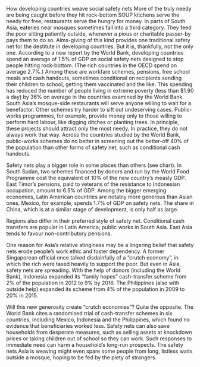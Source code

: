 How developing countries weave social safety nets
More of the truly needy are being caught before they hit rock-bottom
SOUP kitchens serve the needy for free; restaurants serve the hungry for money. In parts of South Asia, eateries near mosques sometimes fall into a third category. They feed the poor sitting patiently outside, whenever a pious or charitable passer-by pays them to do so. Alms-giving of this kind provides one traditional safety net for the destitute in developing countries. But it is, thankfully, not the only one.
According to a new report by the World Bank, developing countries spend an average of 1.5% of GDP on social safety nets designed to stop people hitting rock-bottom. (The rich countries in the OECD spend on average 2.7%.) Among these are workfare schemes, pensions, free school meals and cash handouts, sometimes conditional on recipients sending their children to school, getting them vaccinated and the like. This spending has reduced the number of people living in extreme poverty (less than $1.90 a day) by 36% on average in the countries examined by the World Bank.
South Asia’s mosque-side restaurants will serve anyone willing to wait for a benefactor. Other schemes try harder to sift out undeserving cases. Public-works programmes, for example, provide money only to those willing to perform hard labour, like digging ditches or planting trees. In principle, these projects should attract only the most needy. In practice, they do not always work that way. Across the countries studied by the World Bank, public-works schemes do no better in screening out the better-off 40% of the population than other forms of safety net, such as conditional cash handouts.

Safety nets play a bigger role in some places than others (see chart). In South Sudan, two schemes financed by donors and run by the World Food Programme cost the equivalent of 10% of the new country’s measly GDP. East Timor’s pensions, paid to veterans of the resistance to Indonesian occupation, amount to 6.5% of GDP. Among the bigger emerging economies, Latin American countries are notably more generous than Asian ones. Mexico, for example, spends 1.7% of GDP on safety nets. The share in China, which is at a similar stage of development, is only half as large.

Regions also differ in their preferred style of safety net. Conditional cash transfers are popular in Latin America; public works in South Asia. East Asia tends to favour non-contributory pensions.

One reason for Asia’s relative stinginess may be a lingering belief that safety nets erode people’s work ethic and foster dependency. A former Singaporean official once talked disdainfully of a “crutch economy”, in which the rich were taxed heavily to support the poor. But even in Asia, safety nets are spreading. With the help of donors (including the World Bank), Indonesia expanded its “family hopes” cash-transfer scheme from 2% of the population in 2012 to 9% by 2016. The Philippines (also with outside help) expanded its scheme from 4% of the population in 2009 to 20% in 2015.

Will this new generosity create “crutch economies”? Quite the opposite. The World Bank cites a randomised trial of cash-transfer schemes in six countries, including Mexico, Indonesia and the Philippines, which found no evidence that beneficiaries worked less. Safety nets can also save households from desperate measures, such as selling assets at knockdown prices or taking children out of school so they can work. Such responses to immediate need can harm a household’s long-run prospects. The safety nets Asia is weaving might even spare some people from long, listless waits outside a mosque, hoping to be fed by the piety of strangers.
